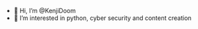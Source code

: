 - 👋 Hi, I’m @KenjiDoom
- 👀 I’m interested in python, cyber security and content creation
<!---
KenjiDoom/KenjiDoom is a ✨ special ✨ repository because its `README.md` (this file) appears on your GitHub profile.
You can click the Preview link to take a look at your changes.
--->

